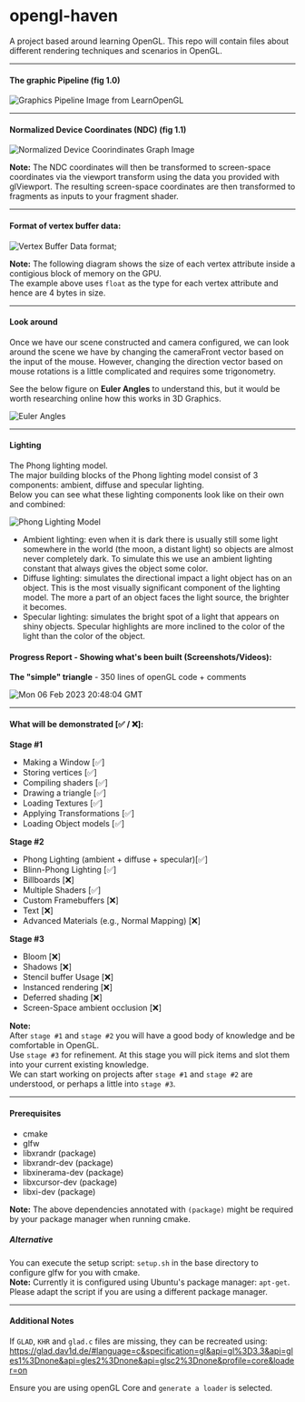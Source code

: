 # opengl-haven
A project based around learning OpenGL. This repo will contain files about different rendering techniques and scenarios in OpenGL.

---

#### The graphic Pipeline (fig 1.0)
![Graphics Pipeline Image from LearnOpenGL](https://learnopengl.com/img/getting-started/pipeline.png)

---

#### Normalized Device Coordinates (NDC) (fig 1.1)
![Normalized Device Coorindinates Graph Image](https://learnopengl.com/img/getting-started/ndc.png)

**Note:** The NDC coordinates will then be transformed to screen-space coordinates via the viewport transform using the data you provided with glViewport. The resulting screen-space coordinates are then transformed to fragments as inputs to your fragment shader.

---

#### Format of vertex buffer data:
![Vertex Buffer Data format](https://learnopengl.com/img/getting-started/vertex_attribute_pointer.png);

**Note:** The following diagram shows the size of each vertex attribute inside a contigious block of memory on the GPU.  
The example above uses `float` as the type for each vertex attribute and hence are 4 bytes in size.

---

#### Look around
Once we have our scene constructed and camera configured, we can look around the scene we have by changing the cameraFront vector based on the input of the mouse. However, changing the direction vector based on mouse rotations is a little complicated and requires some trigonometry.  

See the below figure on **Euler Angles** to understand this, but it would be worth researching online how this works in 3D Graphics.  

![Euler Angles](https://learnopengl.com/img/getting-started/camera_pitch_yaw_roll.png)

---

#### Lighting
The Phong lighting model.  
The major building blocks of the Phong lighting model consist of 3 components: ambient, diffuse and specular lighting.  
Below you can see what these lighting components look like on their own and combined:  

![Phong Lighting Model](https://learnopengl.com/img/lighting/basic_lighting_phong.png)

- Ambient lighting: even when it is dark there is usually still some light somewhere in the world (the moon, a distant light) so 
objects are almost never completely dark. To simulate this we use an ambient lighting constant that always gives the object some color.
- Diffuse lighting: simulates the directional impact a light object has on an object. This is the most visually significant component of the lighting model. 
The more a part of an object faces the light source, the brighter it becomes.
- Specular lighting: simulates the bright spot of a light that appears on shiny objects. 
Specular highlights are more inclined to the color of the light than the color of the object.

#### Progress Report - Showing what's been built (Screenshots/Videos):

**The "simple" triangle** - 350 lines of openGL code + comments  

![Mon 06 Feb 2023 20:48:04 GMT](https://user-images.githubusercontent.com/21260839/217082227-c4430511-97d0-4559-9d19-53f47c54fa9e.png)


---

#### What will be demonstrated [✅ / ❌]:
**Stage #1**
- Making a Window [✅]
- Storing vertices [✅]
- Compiling shaders [✅]
- Drawing a triangle [✅]
- Loading Textures [✅]
- Applying Transformations [✅]
- Loading Object models [✅]

**Stage #2**
- Phong Lighting (ambient + diffuse + specular)[✅]
- Blinn-Phong Lighting [✅]
- Billboards [❌]
- Multiple Shaders [✅]
- Custom Framebuffers [❌]
- Text [❌]
- Advanced Materials (e.g., Normal Mapping) [❌]

**Stage #3**
- Bloom [❌]
- Shadows [❌]
- Stencil buffer Usage [❌]
- Instanced rendering [❌]
- Deferred shading [❌]
- Screen-Space ambient occlusion [❌]

**Note:**   
After `stage #1` and `stage #2` you will have a good body of knowledge and be comfortable in OpenGL.  
Use `stage #3` for refinement. At this stage you will pick items and slot them into your current existing knowledge.  
We can start working on projects after `stage #1` and `stage #2` are understood, or perhaps a little into `stage #3`. 

---

#### Prerequisites
- cmake  
- glfw  
- libxrandr (package)
- libxrandr-dev (package)
- libxinerama-dev (package)
- libxcursor-dev (package)
- libxi-dev (package)

**Note:** The above dependencies annotated with `(package)` might be required by your package manager when running cmake.

##### Alternative
You can execute the setup script: `setup.sh` in the base directory to configure glfw for you with cmake.  
**Note:** Currently it is configured using Ubuntu's package manager: `apt-get`. Please adapt the script if you are using a different package manager.

---

#### Additional Notes
If `GLAD`, `KHR` and `glad.c` files are missing, they can be recreated using:
https://glad.dav1d.de/#language=c&specification=gl&api=gl%3D3.3&api=gles1%3Dnone&api=gles2%3Dnone&api=glsc2%3Dnone&profile=core&loader=on

Ensure you are using openGL Core and `generate a loader` is selected.
